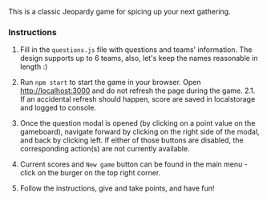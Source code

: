 This is a classic Jeopardy game for spicing up your next gathering.

### Instructions

1. Fill in the `questions.js` file with questions and teams' information. The design supports up to 6 teams, also, let's keep the names reasonable in length :)

2. Run `npm start` to start the game in your browser. Open [http://localhost:3000](http://localhost:3000) and do not refresh the page during the game.
   2.1. If an accidental refresh should happen, score are saved in localstorage and logged to console.

3. Once the question modal is opened (by clicking on a point value on the gameboard), navigate forward by clicking on the right side of the modal, and back by clicking left. If either of those buttons are disabled, the corresponding action(s) are not currently available.

4. Current scores and `New game` button can be found in the main menu - click on the burger on the top right corner.

5. Follow the instructions, give and take points, and have fun!
